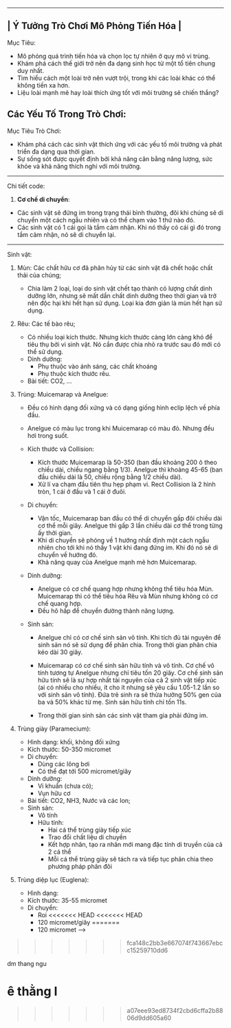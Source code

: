 ------------------------------------------
|   Ý Tưởng Trò Chơi Mô Phỏng Tiến Hóa   |
------------------------------------------

Mục Tiêu:
- Mô phỏng quá trình tiến hóa và chọn lọc tự nhiên ở quy mô vi trùng.
- Khám phá cách thế giới trở nên đa dạng sinh học từ một tổ tiên chung duy nhất.
- Tìm hiểu cách một loài trở nên vượt trội, trong khi các loài khác có thể không tiến xa hơn.
- Liệu loài mạnh mẽ hay loài thích ứng tốt với môi trường sẽ chiến thắng?

Các Yếu Tố Trong Trò Chơi:
-----------------------
<!-- 1. **Vi Trùng**:
   - Phát triển, nhân bản và sinh tồn trong môi trường động.
   - Mục tiêu: Duy trì sự sống sót và thích nghi của loài.

2. **Môi Trường**:
   - Độ ẩm, nhiệt độ, cường độ ánh sáng (RGB), và tài nguyên (chủ yếu là rêu).
   
3. **Đặc Tính Của Vi Trùng**:
   - **Màu Sắc**:
     - Màu sắc càng xa giá trị RGB của môi trường thì vi trùng càng phát triển mạnh.
   - **Màu Mắt**:
     - Ảnh hưởng đến khả năng nhìn (sáng hay tối).
     - Mắt càng tối giúp nhìn rõ vật thể, nhưng tối quá có thể giảm tuổi thọ mắt (mất dần độ nhạy theo thời gian).
   - **Kích Thước**:
     - Kích thước lớn mang lại lợi thế trong giao tranh, nhưng tốn nhiều năng lượng hơn.
   - **Tốc Độ Di Chuyển Trung Bình**.
   - **Tốc Độ Tức Thời**:
     - Tốc độ khi truy bắt hoặc đớp mồi.
   - **Tốc Độ Xoay**:
     - Tốc độ xoay trung bình và tức thời.
   - **Độ Bền Cơ Bắp**.
   - **Sức Mạnh Chiến Đấu**:
     - Chịu ảnh hưởng bởi kích thước; vi trùng lớn có sức mạnh chiến đấu lớn.

4. **Sinh Sản**:
   - **Lượng Vitamin Cần Thiết**:
     - Max 100 (lượng vitamin cao sẽ cải thiện sức khỏe của mẹ và con).
     - Lượng vitamin thấp làm giảm sức khỏe của mẹ và con sau khi nhân bản.
   - **Chuyển Hóa Năng Lượng**:
     - Tốc độ tiêu hóa và khả năng lưu trữ, thải năng lượng.

5. **Độc Tố**:
   - **Các Loại Độc Tố**: A', B', C':
     - A' làm giảm khả năng hấp thụ chất.
     - B' giảm sinh lực nhưng cường độ giảm theo thời gian.
     - C' giảm khả năng chống chịu môi trường.
   - **Khả Năng Kháng Độc**:
     - Vi trùng có thể phát triển khả năng kháng độc.
     - Các độc tố có chứa dinh dưỡng nhưng ở cường độ thấp.

6. **Năng Lượng**:
   - **Lưu Trữ Năng Lượng**.
   - **Tiêu Tốn Năng Lượng**.
   - Vi trùng sẽ chết nếu sức khỏe hoặc năng lượng cạn kiệt.

7. **Cơ Chế Nhân Bản**:
   - **Vitamin C**: Cần thiết để đạt đến mức phát triển tối đa và tự nhân bản.
   - Vi trùng sẽ nhân bản khi đủ điều kiện (có đủ Vitamin C).

8. **Tiến Hóa và Thích Ứng**:
   - Vi trùng tiến hóa theo thời gian dựa trên môi trường và các đặc tính di truyền.
   - Khả năng thích ứng quyết định sự sống sót, sinh sản và thống trị.

9. **Sự Phát Triển Của Rêu**:
   - Rêu tự động nhân bản sau một khoảng thời gian nhất định.
   - Quá trình nhân bản phụ thuộc vào điều kiện ánh sáng.
   - Điều kiện phát triển tối ưu: RGB (155, 155, 155), Nhiệt độ: 35°C, Độ ẩm: 35%.

10. **Giao Diện Môi Trường**:
   - Ba cột RGB hiển thị điều kiện ánh sáng của môi trường.
   - Nhiệt độ và độ ẩm hiển thị dưới cột RGB.

11. **Tác Động Của Môi Trường**:
   - Các yếu tố môi trường ảnh hưởng trực tiếp đến sự phát triển của vi trùng và rêu.
   - Tương tác giữa ánh sáng, nhiệt độ và độ ẩm quyết định sự sống sót và sinh sản. -->

Mục Tiêu Trò Chơi:
- Khám phá cách các sinh vật thích ứng với các yếu tố môi trường và phát triển đa dạng qua thời gian.
- Sự sống sót được quyết định bởi khả năng cân bằng năng lượng, sức khỏe và khả năng thích nghi với môi trường.

-----------------------
Chi tiết code:
1. **Cơ chế di chuyển**:
- Các sinh vật sẽ đứng im trong trạng thái bình thường, đôi khi chúng sẽ di chuyển một cách ngẫu nhiên và có thể chạm vào 1 thứ nào đó.
- Các sinh vật có 1 cái gọi là tầm cảm nhận. Khi nó thấy có cái gì đó trong tầm cảm nhận, nó sẽ di chuyển lại.
-----------------------
Sinh vật:
1. Mùn: Các chất hữu cơ đã phân hủy từ các sinh vật đã chết hoặc chất thải của chúng;
   - Chia làm 2 loại, loại do sinh vật chết tạo thành có lượng chất dinh dưỡng lớn, nhưng sẽ mất dần chất dinh dưỡng theo thời gian và trở nên độc hại khi hết hạn sử dụng. Loại kia đơn giản là mùn hết hạn sử dụng.
2. Rêu: Các tế bào rêu;
   - Có nhiều loại kích thước. Nhưng kích thước càng lớn càng khó để tiêu thụ bởi vi sinh vật. Nó cần được chia nhỏ ra trước sau đó mới có thể sử dụng.
   - Dinh dưỡng:
      + Phụ thuộc vào ánh sáng, các chất khoáng
      + Phụ thuộc kích thước rêu.
   - Bài tiết: CO2, ...
3. Trùng: Muicemarap và Anelgue:
   - Đều có hình dạng đối xứng và có dạng giống hình eclip lệch về phía đầu.
   - Anelgue có màu lục trong khi Muicemarap có màu đỏ. Nhưng đều hơi trong suốt.

   - Kích thước và Collision:
      + Kích thước Muicemarap là 50-350 (ban đầu khoảng 200 ô theo chiều dài, chiều ngang bằng 1/3). Anelgue thì khoảng 45-65 (ban đầu chiều dài là 50, chiều rộng bằng 1/2 chiều dài).
      + Xử lí va chạm đầu tiên thu hẹp phạm vi. Rect Collision là 2 hình tròn, 1 cái ở đầu và 1 cái ở đuôi.

   - Di chuyển:
      + Vận tốc, Muicemarap ban đầu có thể di chuyển gấp đôi chiều dài cơ thể mỗi giây. Anelgue thì gấp 3 lần chiều dài cơ thể trong từng ấy thời gian.
      + Khi di chuyển sẽ phóng về 1 hướng nhất định một cách ngẫu nhiên cho tới khi nó thấy 1 vật khi đang đứng im. Khi đó nó sẽ di chuyển về hướng đó.
      + Khả năng quay của Anelgue mạnh mẽ hơn Muicemarap.

   - Dinh dưỡng:
      + Anelgue có cơ chế quang hợp nhưng không thể tiêu hóa Mùn. Muicemarap thì có thể tiêu hóa Rêu và Mùn nhưng không có cơ chế quang hợp.
      + Đều hô hấp để chuyển đường thành năng lượng.

   - Sinh sản:
      + Anelgue chỉ có cơ chế sinh sản vô tính. Khi tích đủ tài nguyên để sinh sản nó sẽ sử dụng để phân chia. Trong thời gian phân chia kéo dài 30 giây.

      + Muicemarap có cơ chế sinh sản hữu tính và vô tính. Cơ chế vô tính tương tự Anelgue nhưng chỉ tiêu tốn 20 giây. Cơ chế sinh sản hữu tính sẽ là sự hợp nhất tài nguyên của cả 2 sinh vật tiếp xúc (ai có nhiều cho nhiều, ít cho ít nhưng sẽ yêu cầu 1.05-1.2 lần so với sinh sản vô tính). Đứa trẻ sinh ra sẽ thừa hưởng 50% gen của ba và 50% khác từ mẹ. Sinh sản hữu tính chỉ tốn 11s.

      + Trong thời gian sinh sản các sinh vật tham gia phải đứng im.

3. Trùng giày (Paramecium):
   - Hình dạng: khối, không đối xứng
   - Kích thước: 50-350 micromet
   - Di chuyển:
      + Dùng các lông bơi
      + Có thể đạt tới 500 micromet/giây
   - Dinh dưỡng: 
      + Vi khuẩn (chưa có);
      + Vụn hữu cơ
   - Bài tiết: CO2, NH3, Nước và các Ion;
   - Sinh sản: 
      + Vô tính
      + Hữu tính: 
         * Hai cá thể trùng giày tiếp xúc
         * Trao đổi chất liệu di chuyền
         * Kết hợp nhân, tạo ra nhân mới mang đặc tính di truyền của cả 2 cá thể
         * Mỗi cá thể trùng giày sẽ tách ra và tiếp tục phân chia theo phương pháp phân đôi
4. Trùng diệp lục (Euglena):
   - Hình dạng:
   - Kích thước: 35-55 micromet
   - Di chuyển:
      + Roi
<<<<<<< HEAD
<<<<<<< HEAD
      + 120 micromet/giây
=======
      + 120 micromet -->
>>>>>>> fca148c2bb3e667074f743667ebcc15259710dd6

dm thang ngu


ê thằng l
=======

>>>>>>> a07eee93ed8734f2cbd6cffa2b8806d9dd605a60
